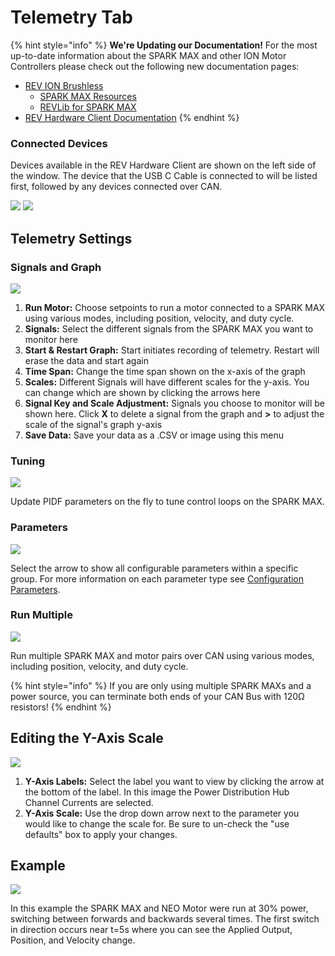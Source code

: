 # Telemetry Tab

{% hint style="info" %}
**We're Updating our Documentation!** For the most up-to-date information about the SPARK MAX and other ION Motor Controllers please check out the following new documentation pages:&#x20;

* [REV ION Brushless ](https://docs.revrobotics.com/brushless)
  * [SPARK MAX Resources](https://docs.revrobotics.com/brushless/links#spark-max-links)
  * [REVLib for SPARK MAX](https://docs.revrobotics.com/brushless/spark-max/revlib)
* [REV Hardware Client Documentation](https://docs.revrobotics.com/rev-hardware-client/)
{% endhint %}

### Connected Devices

Devices available in the REV Hardware Client are shown on the left side of the window. The device that the USB C Cable is connected to will be listed first, followed by any devices connected over CAN.&#x20;

![](../.gitbook/assets/telemetry1.png) ![](../.gitbook/assets/telemetry2.png)

## Telemetry Settings

### Signals and Graph

![](../.gitbook/assets/telemetrySM2.png)

1. **Run Motor:** Choose setpoints to run a motor connected to a SPARK MAX using various modes, including position, velocity, and duty cycle.
2. **Signals:** Select the different signals from the SPARK MAX you want to monitor here
3. **Start & Restart Graph:** Start initiates recording of telemetry. Restart will erase the data and start again
4. **Time Span:** Change the time span shown on the x-axis of the graph
5. **Scales:** Different Signals will have different scales for the y-axis. You can change which are shown by clicking the arrows here
6. **Signal Key and Scale Adjustment:** Signals you choose to monitor will be shown here. Click **X** to delete a signal from the graph and **>** to adjust the scale of the signal's graph y-axis
7. **Save Data:** Save your data as a .CSV or image using this menu

### Tuning

![](<../.gitbook/assets/sm tuning.png>)

Update PIDF parameters on the fly to tune control loops on the SPARK MAX.

### Parameters

![](<../.gitbook/assets/sm parameters.png>)

Select the arrow to show all configurable parameters within a specific group. For more information on each parameter type see [Configuration Parameters](../software-resources/configuration-parameters.md).

### Run Multiple

![](<../.gitbook/assets/sm run multiple.png>)

Run multiple SPARK MAX and motor pairs over CAN using various modes, including position, velocity, and duty cycle.

{% hint style="info" %}
If you are only using multiple SPARK MAXs and a power source, you can terminate both ends of your CAN Bus with 120Ω resistors!
{% endhint %}

## Editing the Y-Axis Scale

![](<../.gitbook/assets/sm y axis.png>)

1. **Y-Axis Labels:** Select the label you want to view by clicking the arrow at the bottom of the label. In this image the Power Distribution Hub Channel Currents are selected.
2. **Y-Axis Scale:** Use the drop down arrow next to the parameter you would like to change the scale for. Be sure to un-check the "use defaults" box to apply your changes.&#x20;

## Example

![](../.gitbook/assets/sparkmax3.png)

In this example the SPARK MAX and NEO Motor were run at 30% power, switching between forwards and backwards several times. The first switch in direction occurs near t=5s where you can see the Applied Output, Position, and Velocity change.&#x20;
